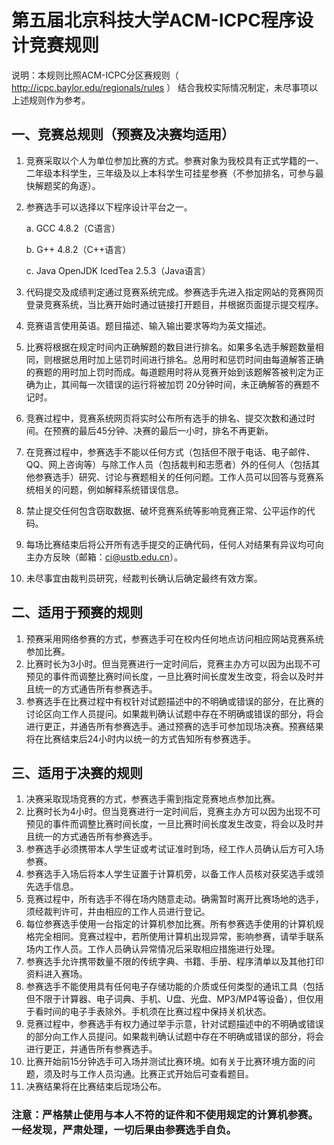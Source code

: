 # 第五届北京科技大学ACM-ICPC程序设计竞赛规则
说明：本规则比照ACM-ICPC分区赛规则（ http://icpc.baylor.edu/regionals/rules ） 结合我校实际情况制定，未尽事项以上述规则作为参考。
## 一、竞赛总规则（预赛及决赛均适用）
1.	竞赛采取以个人为单位参加比赛的方式。参赛对象为我校具有正式学籍的一、二年级本科学生，三年级及以上本科学生可挂星参赛（不参加排名，可参与最快解题奖的角逐）。
2.	参赛选手可以选择以下程序设计平台之一。
    
    a.	GCC 4.8.2（C语言）
    
    b.	G++ 4.8.2（C++语言）
    
    c.	Java OpenJDK IcedTea 2.5.3（Java语言）
3.	代码提交及成绩判定通过竞赛系统完成。参赛选手先进入指定网站的竞赛网页登录竞赛系统，当比赛开始时通过链接打开题目，并根据页面提示提交程序。
4.	竞赛语言使用英语。题目描述、输入输出要求等均为英文描述。
5.	比赛将根据在规定时间内正确解题的数目进行排名。如果多名选手解题数量相同，则根据总用时加上惩罚时间进行排名。总用时和惩罚时间由每道解答正确的赛题的用时加上罚时而成。每道题用时将从竞赛开始到该题解答被判定为正确为止，其间每一次错误的运行将被加罚 20分钟时间，未正确解答的赛题不记时。
6.	竞赛过程中，竞赛系统网页将实时公布所有选手的排名、提交次数和通过时间。在预赛的最后45分钟、决赛的最后一小时，排名不再更新。
7.	在竞赛过程中，参赛选手不能以任何方式（包括但不限于电话、电子邮件、QQ、网上咨询等）与除工作人员（包括裁判和志愿者）外的任何人（包括其他参赛选手）研究、讨论与赛题相关的任何问题。工作人员可以回答与竞赛系统相关的问题，例如解释系统错误信息。
8.	禁止提交任何包含窃取数据、破坏竞赛系统等影响竞赛正常、公平运作的代码。
9.	每场比赛结束后将公开所有选手提交的正确代码，任何人对结果有异议均可向主办方反映（邮箱：ci@ustb.edu.cn）。
10.	未尽事宜由裁判员研究，经裁判长确认后确定最终有效方案。

## 二、适用于预赛的规则
1.	预赛采用网络参赛的方式，参赛选手可在校内任何地点访问相应网站竞赛系统参加比赛。
2.	比赛时长为3小时。但当竞赛进行一定时间后，竞赛主办方可以因为出现不可预见的事件而调整比赛时间长度，一旦比赛时间长度发生改变，将会以及时并且统一的方式通告所有参赛选手。
3.	参赛选手在比赛过程中有权针对试题描述中的不明确或错误的部分，在比赛的讨论区向工作人员提问。如果裁判确认试题中存在不明确或错误的部分，将会进行更正，并通告所有参赛选手。通过预赛的选手可参加现场决赛。预赛结果将在比赛结束后24小时内以统一的方式告知所有参赛选手。

## 三、适用于决赛的规则
1.	决赛采取现场竞赛的方式，参赛选手需到指定竞赛地点参加比赛。
2.	比赛时长为4小时。但当竞赛进行一定时间后，竞赛主办方可以因为出现不可预见的事件而调整比赛时间长度，一旦比赛时间长度发生改变，将会以及时并且统一的方式通告所有参赛选手。
3.	参赛选手必须携带本人学生证或考试证准时到场，经工作人员确认后方可入场参赛。
4.	参赛选手入场后将本人学生证置于计算机旁，以备工作人员核对获奖选手或领先选手信息。
5.	竞赛过程中，所有选手不得在场内随意走动。确需暂时离开比赛场地的选手，须经裁判许可，并由相应的工作人员进行登记。
6.	每位参赛选手使用一台指定的计算机参加比赛。所有参赛选手使用的计算机规格完全相同。竞赛过程中，若所使用计算机出现异常，影响参赛，请举手联系场内工作人员。工作人员确认异常情况后采取相应措施进行处理。
7.	参赛选手允许携带数量不限的传统字典、书籍、手册、程序清单以及其他打印资料进入赛场。
8.	参赛选手不能使用具有任何电子存储功能的介质或任何类型的通讯工具（包括但不限于计算器、电子词典、手机、U盘、光盘、MP3/MP4等设备），但仅用于看时间的电子手表除外。手机须在比赛过程中保持关机状态。
9.	竞赛过程中，参赛选手有权力通过举手示意，针对试题描述中的不明确或错误的部分向工作人员提问。如果裁判确认试题中存在不明确或错误的部分，将会进行更正，并通告所有参赛选手。
10.	比赛开始前15分钟选手可入场并测试比赛环境。如有关于比赛环境方面的问题，须及时与工作人员沟通。比赛正式开始后可查看题目。
11.	决赛结果将在比赛结束后现场公布。

### 注意：严格禁止使用与本人不符的证件和不使用规定的计算机参赛。一经发现，严肃处理，一切后果由参赛选手自负。
